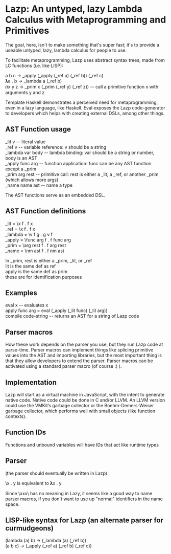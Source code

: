 # Lazp: An untyped, lazy Lambda Calculus with Metaprogramming and Primitives

The goal, here, isn't to make something that's super fast; it's to provide a useable untyped, lazy, lambda calculus for people to use.

To facilitate metaprogramming, Lazp uses abstract syntax trees, made from LC functions (i.e. like LISP):

a b c -> _apply (_apply (_ref a) (_ref b)) (_ref c)  
𝛌a . b -> _lambda a (_ref b)  
𝜋x y z -> _prim x (_prim (_ref y) (_ref z)) -- call a primitive function x with arguments y and z  

Template Haskell demonstrates a perceived need for metaprogramming, even in a lazy language, like Haskell.  Eval exposes the Lazp code-generator to developers which helps with creating external DSLs, among other things.

## AST Function usage

_lit v -- literal value  
_ref v -- variable reference: v should be a string  
_lambda var body -- lambda binding: var should be a string or number, body is an AST  
_apply func arg -- function application: func can be any AST function except a _prim  
_prim arg rest -- primitive call: rest is either a _lit, a _ref, or another _prim (which allows more args)  
_name name ast -- name a type

The AST functions serve as an embedded DSL.
## AST Function definitions

_lit = \x f . f x  
_ref = \x f . f x  
_lambda = \v f g . g v f  
_apply = \func arg f . f func arg  
_prim = \arg rest f . f arg rest  
_name = \nm ast f . f nm ast  

In _prim, rest is either a _prim, _lit, or _ref  
lit is the same def as ref  
apply is the same def as prim  
these are for identification purposes  

## Examples

eval x -- evaluates x  
apply func arg = eval (_apply (_lit func) (_lit arg))  
compile code-string -- returns an AST for a string of Lazp code  

## Parser macros  

How these work depends on the parser you use, but they run Lazp code at parse-time.  Parser macros can implement things like splicing primitive values into the AST and importing libraries, but the most important thing is that they allow developers to extend the parser.  Parser macros can be activated using a standard parser macro (of course :) ).

## Implementation

Lazp will start as a virtual machine in JavaScript, with the intent to generate native code.  Native code could be done in C and/or LLVM.  An LLVM version could use the VMKit’s garbage collector or the Boehm-Demers-Weiser garbage collector, which performs well with small objects (like function contexts).

## Function IDs

Functions and unbound variables will have IDs that act like runtime types

## Parser

(the parser should eventually be written in Lazp)  

\x . y is equivalent to 𝛌x . y  

Since \xxx\ has no meaning in Lazy, it seems like a good way to name parser macros, if you don't want to use up "normal" identifiers in the name space.

## LISP-like syntax for Lazp (an alternate parser for curmudgeons)

(lambda (a) b) -> (_lambda (a) (_ref b))  
(a b c) -> (_apply (_ref a) (_ref b) (_ref c))  
